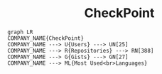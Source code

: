 <h1 align="center">CheckPoint</h1>

```mermaid
graph LR
COMPANY_NAME{CheckPoint}
COMPANY_NAME ---> U{Users} ---> UN[25]
COMPANY_NAME ---> R{Repositories} ---> RN[388]
COMPANY_NAME ---> G{Gists} ---> GN[27]
COMPANY_NAME ---> ML{Most Used<br>Languages}
```
